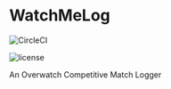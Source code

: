 # WatchMeLog

![CircleCI](https://img.shields.io/circleci/project/github/jvlar/watchmelog.svg)

![license](https://img.shields.io/github/license/jvlar/watchmelog.svg)

An Overwatch Competitive Match Logger
